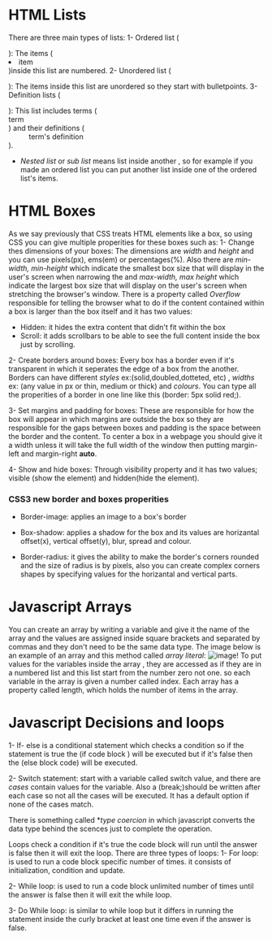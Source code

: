 # HTML Lists
There are three main types of lists:
1- Ordered list (<ol></ol>): The items (<li>item</li> )inside this list are numbered.
2- Unordered list (<ul></ul>): The items inside this list are unordered so they start with bulletpoints.
3- Definition lists (<dl></dl>): This list includes terms (<dt>term</dt>) and their definitions (<dd>term's definition</dd>).

- *Nested list* or *sub list* means list inside another , so for example if you made an ordered list you can put another list inside one of the ordered list's items.

# HTML Boxes
As we say previously that CSS treats HTML elements like a box, so using CSS you can give multiple properities for these boxes such as:
1- Change thes dimensions of your boxes: The dimensions are *width* and *height* and you can use pixels(px), ems(em) or percentages(%). Also there are *min-width, min-height* which indicate the smallest box size that will display in the user's screen when narrowing the and *max-width, max height* which indicate the largest box size that will display on the user's screen when stretching the browser's window. There is a property called *Overflow* responsible for telling the browser what to do if the content contained within a box is larger than the box itself and it has two values:
 - Hidden: it hides the extra content that didn't fit within the box
 - Scroll: it adds scrollbars to be able to see the full content inside the box just by scrolling.

2- Create borders around boxes: Every box has a border even if it's transparent in which it seperates the edge of a box from the another. Borders can have different *styles* ex:(solid,doubled,dotteted, etc) , *widths* ex: (any value in px or thin, medium or thick) and *colours*. You can type all the properities of a border in one line like this (border: 5px solid red;).

3- Set margins and padding for boxes: These are responsible for how the box will appear in which margins are outside the box so they are responsible for the gaps between boxes and padding is the space between the border and the content. To center a box in a webpage you should give it a width unless it will take the full width of the window then putting margin-left and margin-right **auto**.

4- Show and hide boxes: Through visibility property and it has two values; visible (show the element) and hidden(hide the element).

### CSS3 new border and boxes properities
- Border-image: applies an image to a box's border

- Box-shadow: applies a shadow for the box and its values are horizantal offset(x), vertical offset(y), blur, spread and colour.

- Border-radius: it gives the ability to make the border's corners rounded and the size of radius is by pixels, also you can create complex corners shapes by specifying values for the horizantal and vertical parts.

# Javascript Arrays
You can create an array by writing a variable and give it the name of the array and the values are assigned inside square brackets and 
separated by commas and they don't need to be the same data type. The image below is an example of an array and this method called *array literal*:
![image!](https://www.wikihow.com/images/d/d4/69157-10.jpg)
To put values for the variables inside the array , they are accessed as if they are in a numbered list and this list start from the number zero not one. so each variable in the array is given a number called index. Each array has a property called length, which holds the number of items in the array. 

# Javascript Decisions and loops
1- If- else is a conditional statement which checks a condition so if the statement is true the (if code block ) will be executed but if it's false then the (else block code) will be executed.

2- Switch statement: start with a variable called switch value, and there are *cases* contain values for the variable. Also a (break;)should be written after each case so not all the cases will be executed. It has a default option if none of the cases match.

There is something called **type coercion* in which javascript converts the data type behind the scences just to complete the operation.

Loops check a condition if it's true the code block will run until the answer is false then it will exit the loop. There are three types of loops:
1- For loop: is used to run a code block specific number of times. it consists of initialization, condition and update.

2- While loop: is used to run a code block unlimited number of times until the answer is false then it will exit the while loop.

3- Do While loop: is similar to while loop but it differs in running the statement inside the curly bracket at least one time even if the answer is false.




